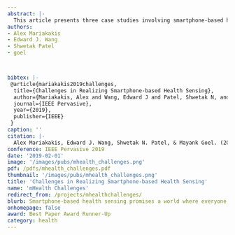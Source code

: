 ```yaml
---
abstract: |-
  This article presents three case studies involving smartphone-based health sensing projects undertaken by our team. We highlight key challenges that we have encountered while advancing these projects beyond their pilot stages and propose potential directions for engineers, manufacturers, and researchers to address such challenges in the future.
authors:
- Alex Mariakakis
- Edward J. Wang
- Shwetak Patel
- goel



bibtex: |-
 @article{mariakakis2019challenges,
  title={Challenges in Realizing Smartphone-based Health Sensing},
  author={Mariakakis, Alex and Wang, Edward J and Patel, Shwetak N, and Goel, Mayank},
  journal={IEEE Pervasive},
  year={2019},
  publisher={IEEE}
 }
caption: ''
citation: |-
  Alex Mariakakis, Edward J. Wang, Shwetak N. Patel, & Mayank Goel. (2019). Challenges in Realizing Smartphone-based Health Sensing. To appear in IEEE Pervasive 2019.
conference: IEEE Pervasive 2019
date: '2019-02-01'
image: '/images/pubs/mhealth_challenges.png'
pdf: /pdfs/mhealth_challenges.pdf
thumbnail: '/images/pubs/mhealth_challenges.png'
title: 'Challenges in Realizing Smartphone-based Health Sensing'
name: 'mHealth Challenges'
redirect_from: /projects/mhealthchallenges/
blurb: Smartphone-based health sensing promises a world where everyone has easy access to medical screening, but how far away are we from that vision?
onhomepage: false
award: Best Paper Award Runner-Up
category: health
---
```

